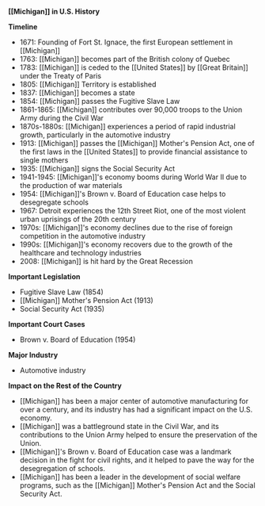 **[[Michigan]] in U.S. History**

**Timeline**

* 1671: Founding of Fort St. Ignace, the first European settlement in [[Michigan]]
* 1763: [[Michigan]] becomes part of the British colony of Quebec
* 1783: [[Michigan]] is ceded to the [[United States]] by [[Great Britain]] under the Treaty of Paris
* 1805: [[Michigan]] Territory is established
* 1837: [[Michigan]] becomes a state
* 1854: [[Michigan]] passes the Fugitive Slave Law
* 1861-1865: [[Michigan]] contributes over 90,000 troops to the Union Army during the Civil War
* 1870s-1880s: [[Michigan]] experiences a period of rapid industrial growth, particularly in the automotive industry
* 1913: [[Michigan]] passes the [[Michigan]] Mother's Pension Act, one of the first laws in the [[United States]] to provide financial assistance to single mothers
* 1935: [[Michigan]] signs the Social Security Act
* 1941-1945: [[Michigan]]'s economy booms during World War II due to the production of war materials
* 1954: [[Michigan]]'s Brown v. Board of Education case helps to desegregate schools
* 1967: Detroit experiences the 12th Street Riot, one of the most violent urban uprisings of the 20th century
* 1970s: [[Michigan]]'s economy declines due to the rise of foreign competition in the automotive industry
* 1990s: [[Michigan]]'s economy recovers due to the growth of the healthcare and technology industries
* 2008: [[Michigan]] is hit hard by the Great Recession

**Important Legislation**

* Fugitive Slave Law (1854)
* [[Michigan]] Mother's Pension Act (1913)
* Social Security Act (1935)

**Important Court Cases**

* Brown v. Board of Education (1954)

**Major Industry**

* Automotive industry

**Impact on the Rest of the Country**

* [[Michigan]] has been a major center of automotive manufacturing for over a century, and its industry has had a significant impact on the U.S. economy.
* [[Michigan]] was a battleground state in the Civil War, and its contributions to the Union Army helped to ensure the preservation of the Union.
* [[Michigan]]'s Brown v. Board of Education case was a landmark decision in the fight for civil rights, and it helped to pave the way for the desegregation of schools.
* [[Michigan]] has been a leader in the development of social welfare programs, such as the [[Michigan]] Mother's Pension Act and the Social Security Act.